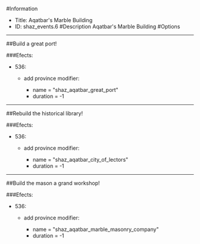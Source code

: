 #Information
 - Title: Aqatbar's Marble Building
 - ID: shaz_events.6
#Description
Aqatbar's Marble Building
#Options

___
##Build a great port!

###Efects:<ul><li>536:</li><ul><li>add province modifier:</li><ul><li>name = "shaz_aqatbar_great_port"</li><li>duration = -1</li></ul></ul></ul>

___
##Rebuild the historical library!

###Efects:<ul><li>536:</li><ul><li>add province modifier:</li><ul><li>name = "shaz_aqatbar_city_of_lectors"</li><li>duration = -1</li></ul></ul></ul>

___
##Build the mason a grand workshop!

###Efects:<ul><li>536:</li><ul><li>add province modifier:</li><ul><li>name = "shaz_aqatbar_marble_masonry_company"</li><li>duration = -1</li></ul></ul></ul>
